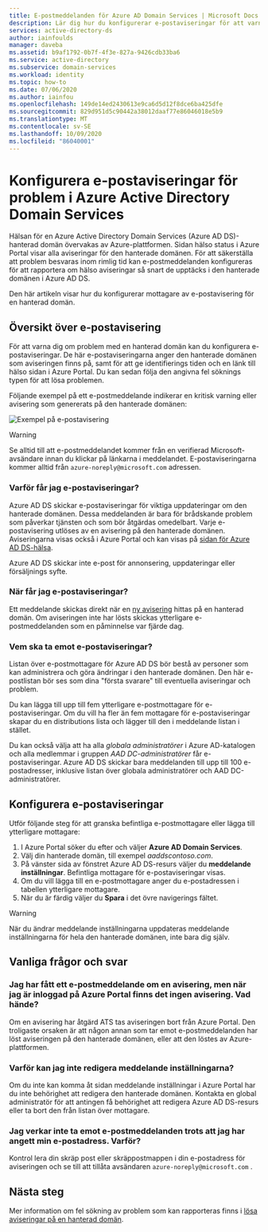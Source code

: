 ```yaml
---
title: E-postmeddelanden för Azure AD Domain Services | Microsoft Docs
description: Lär dig hur du konfigurerar e-postaviseringar för att varna dig om problem i en Azure Active Directory Domain Services hanterad domän
services: active-directory-ds
author: iainfoulds
manager: daveba
ms.assetid: b9af1792-0b7f-4f3e-827a-9426cdb33ba6
ms.service: active-directory
ms.subservice: domain-services
ms.workload: identity
ms.topic: how-to
ms.date: 07/06/2020
ms.author: iainfou
ms.openlocfilehash: 149de14ed2430613e9ca6d5d12f8dce6ba425dfe
ms.sourcegitcommit: 829d951d5c90442a38012daaf77e86046018e5b9
ms.translationtype: MT
ms.contentlocale: sv-SE
ms.lasthandoff: 10/09/2020
ms.locfileid: "86040001"
---
```

# <a name="configure-email-notifications-for-issues-in-azure-active-directory-domain-services"></a>Konfigurera e-postaviseringar för problem i Azure Active Directory Domain Services

Hälsan för en Azure Active Directory Domain Services (Azure AD DS)-hanterad domän övervakas av Azure-plattformen. Sidan hälso status i Azure Portal visar alla aviseringar för den hanterade domänen. För att säkerställa att problem besvaras inom rimlig tid kan e-postmeddelanden konfigureras för att rapportera om hälso aviseringar så snart de upptäcks i den hanterade domänen i Azure AD DS.

Den här artikeln visar hur du konfigurerar mottagare av e-postavisering för en hanterad domän.

## <a name="email-notification-overview"></a>Översikt över e-postavisering

För att varna dig om problem med en hanterad domän kan du konfigurera e-postaviseringar. De här e-postaviseringarna anger den hanterade domänen som aviseringen finns på, samt för att ge identifierings tiden och en länk till hälso sidan i Azure Portal. Du kan sedan följa den angivna fel söknings typen för att lösa problemen.

Följande exempel på ett e-postmeddelande indikerar en kritisk varning eller avisering som genererats på den hanterade domänen:

![Exempel på e-postavisering](./media/active-directory-domain-services-alerts/email-alert.png)

> [!WARNING]
> Se alltid till att e-postmeddelandet kommer från en verifierad Microsoft-avsändare innan du klickar på länkarna i meddelandet. E-postaviseringarna kommer alltid från `azure-noreply@microsoft.com` adressen.

### <a name="why-would-i-receive-email-notifications"></a>Varför får jag e-postaviseringar?

Azure AD DS skickar e-postaviseringar för viktiga uppdateringar om den hanterade domänen. Dessa meddelanden är bara för brådskande problem som påverkar tjänsten och som bör åtgärdas omedelbart. Varje e-postavisering utlöses av en avisering på den hanterade domänen. Aviseringarna visas också i Azure Portal och kan visas på [sidan för Azure AD DS-hälsa][check-health].

Azure AD DS skickar inte e-post för annonsering, uppdateringar eller försäljnings syfte.

### <a name="when-will-i-receive-email-notifications"></a>När får jag e-postaviseringar?

Ett meddelande skickas direkt när en [ny avisering][troubleshoot-alerts] hittas på en hanterad domän. Om aviseringen inte har lösts skickas ytterligare e-postmeddelanden som en påminnelse var fjärde dag.

### <a name="who-should-receive-the-email-notifications"></a>Vem ska ta emot e-postaviseringar?

Listan över e-postmottagare för Azure AD DS bör bestå av personer som kan administrera och göra ändringar i den hanterade domänen. Den här e-postlistan bör ses som dina "första svarare" till eventuella aviseringar och problem.

Du kan lägga till upp till fem ytterligare e-postmottagare för e-postaviseringar. Om du vill ha fler än fem mottagare för e-postaviseringar skapar du en distributions lista och lägger till den i meddelande listan i stället.

Du kan också välja att ha alla *globala administratörer* i Azure AD-katalogen och alla medlemmar i gruppen *AAD DC-administratörer* får e-postaviseringar. Azure AD DS skickar bara meddelanden till upp till 100 e-postadresser, inklusive listan över globala administratörer och AAD DC-administratörer.

## <a name="configure-email-notifications"></a>Konfigurera e-postaviseringar

Utför följande steg för att granska befintliga e-postmottagare eller lägga till ytterligare mottagare:

1. I Azure Portal söker du efter och väljer **Azure AD Domain Services**.
1. Välj din hanterade domän, till exempel *aaddscontoso.com*.
1. På vänster sida av fönstret Azure AD DS-resurs väljer du **meddelande inställningar**. Befintliga mottagare för e-postaviseringar visas.
1. Om du vill lägga till en e-postmottagare anger du e-postadressen i tabellen ytterligare mottagare.
1. När du är färdig väljer du **Spara** i det övre navigerings fältet.

> [!WARNING]
> När du ändrar meddelande inställningarna uppdateras meddelande inställningarna för hela den hanterade domänen, inte bara dig själv.

## <a name="frequently-asked-questions"></a>Vanliga frågor och svar

### <a name="i-received-an-email-notification-for-an-alert-but-when-i-logged-on-to-the-azure-portal-there-was-no-alert-what-happened"></a>Jag har fått ett e-postmeddelande om en avisering, men när jag är inloggad på Azure Portal finns det ingen avisering. Vad hände?

Om en avisering har åtgärd ATS tas aviseringen bort från Azure Portal. Den troligaste orsaken är att någon annan som tar emot e-postmeddelanden har löst aviseringen på den hanterade domänen, eller att den löstes av Azure-plattformen.

### <a name="why-can-i-not-edit-the-notification-settings"></a>Varför kan jag inte redigera meddelande inställningarna?

Om du inte kan komma åt sidan meddelande inställningar i Azure Portal har du inte behörighet att redigera den hanterade domänen. Kontakta en global administratör för att antingen få behörighet att redigera Azure AD DS-resurs eller ta bort den från listan över mottagare.

### <a name="i-dont-seem-to-be-receiving-email-notifications-even-though-i-provided-my-email-address-why"></a>Jag verkar inte ta emot e-postmeddelanden trots att jag har angett min e-postadress. Varför?

Kontrol lera din skräp post eller skräppostmappen i din e-postadress för aviseringen och se till att tillåta avsändaren `azure-noreply@microsoft.com` .

## <a name="next-steps"></a>Nästa steg

Mer information om fel sökning av problem som kan rapporteras finns i [lösa aviseringar på en hanterad domän][troubleshoot-alerts].

<!-- INTERNAL LINKS -->
[check-health]: check-health.md
[troubleshoot-alerts]: troubleshoot-alerts.md
